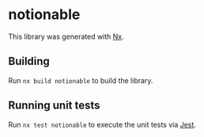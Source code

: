 # notionable

This library was generated with [Nx](https://nx.dev).

## Building

Run `nx build notionable` to build the library.

## Running unit tests

Run `nx test notionable` to execute the unit tests via [Jest](https://jestjs.io).
